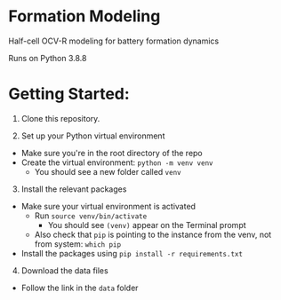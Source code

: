# Formation Modeling

Half-cell OCV-R modeling for battery formation dynamics

Runs on Python 3.8.8

# Getting Started:

1. Clone this repository.

2. Set up your Python virtual environment
  - Make sure you're in the root directory of the repo
  - Create the virtual environment: `python -m venv venv`
    - You should see a new folder called `venv`

3. Install the relevant packages
  - Make sure your virtual environment is activated
    - Run `source venv/bin/activate`
      - You should see `(venv)` appear on the Terminal prompt
    - Also check that `pip` is pointing to the instance from the venv, not from system:
      `which pip`
  - Install the packages using `pip install -r requirements.txt`


4. Download the data files
  - Follow the link in the `data` folder
